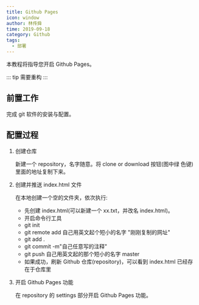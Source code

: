 ```yaml
---
title: Github Pages
icon: window
author: 林传舜
time: 2019-09-18
category: Github
tags:
  - 部署
---
```


本教程将指导您开启 Github Pages。

<!-- more -->

::: tip
需要重构
:::

## 前置工作

完成 git 软件的安装与配置。

## 配置过程

1. 创建仓库

   新建一个 repository，名字随意。将 clone or download 按钮(图中绿 色键)里面的地址复制下来。

2. 创建并推送 index.html 文件

   在本地创建一个空的文件夹，依次执行:

   - 先创建 index.html(可以新建一个 xx.txt，并改名 index.html)。
   - 开启命令行工具
   - git init
   - git remote add 自己用英文起个短小的名字 "刚刚复制的网址"
   - git add .
   - git commit -m"自己任意写的注释"
   - git push 自己用英文起的那个短小的名字 master
   - 如果成功，刷新 Github 仓库(repository)，可以看到 index.html 已经存在于仓库里

3. 开启 Github Pages 功能

   在 repository 的 settings 部分开启 Github Pages 功能。
